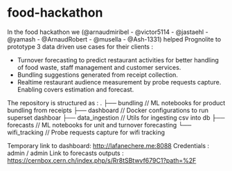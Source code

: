 # food-hackathon

In the food hackathon we (@arnaudmiribel - @victor5114 - @jastaehl - @yamash - @ArnaudRobert - @musella - @Ash-1331)
helped Prognolite to prototype 3 data driven use cases for their clients :
- Turnover forecasting to predict restaurant activities for better handling of food waste, staff management and customer services.
- Bundling suggestions generated from receipt collection.
- Realtime restaurant audience measurement by probe requests capture. Enabling covers estimation and forecast. 

The repository is structured as :
    .
    ├── bundling            // ML notebooks for product bundling from receipts
    ├── dashboard           // Docker configurations to run superset dashboar
    ├── data_ingestion      // Utils for ingesting csv into db
    ├── forecasts           // ML notebooks for unit and turnover forecasting
    └── wifi_tracking       // Probe requests capture for wifi tracking

Temporary link to dashboard: http://lafanechere.me:8088
Credentials : admin  / admin
Link to forecasts outputs : https://cernbox.cern.ch/index.php/s/Rr8tSBtwvf679C1?path=%2F
